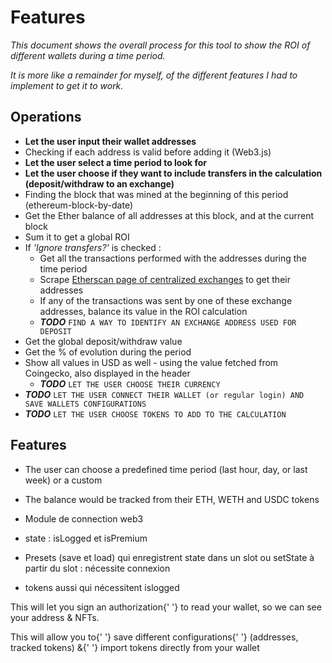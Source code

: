 # Features

_This document shows the overall process for this tool to show the ROI of different wallets during a time period._

_It is more like a remainder for myself, of the different features I had to implement to get it to work._

## Operations

- **Let the user input their wallet addresses**
- Checking if each address is valid before adding it (Web3.js)
- **Let the user select a time period to look for**
- **Let the user choose if they want to include transfers in the calculation (deposit/withdraw to an exchange)**
- Finding the block that was mined at the beginning of this period (ethereum-block-by-date)
- Get the Ether balance of all addresses at this block, and at the current block
- Sum it to get a global ROI
- If _'Ignore transfers?'_ is checked :
  - Get all the transactions performed with the addresses during the time period
  - Scrape [Etherscan page of centralized exchanges](https://etherscan.io/accounts/label/exchange) to get their addresses
  - If any of the transactions was sent by one of these exchange addresses, balance its value in the ROI calculation
  - **_TODO_** `FIND A WAY TO IDENTIFY AN EXCHANGE ADDRESS USED FOR DEPOSIT`
- Get the global deposit/withdraw value
- Get the % of evolution during the period
- Show all values in USD as well - using the value fetched from Coingecko, also displayed in the header
  - **_TODO_** `LET THE USER CHOOSE THEIR CURRENCY`
- **_TODO_** `LET THE USER CONNECT THEIR WALLET (or regular login) AND SAVE WALLETS CONFIGURATIONS`
- **_TODO_** `LET THE USER CHOOSE TOKENS TO ADD TO THE CALCULATION`

## Features

- The user can choose a predefined time period (last hour, day, or last week) or a custom
- The balance would be tracked from their ETH, WETH and USDC tokens

- Module de connection web3
- state : isLogged et isPremium
- Presets (save et load) qui enregistrent state dans un slot ou setState à partir du slot : nécessite connexion
- tokens aussi qui nécessitent islogged

<div className='context'>
            <p>
              This will let you sign an authorization{' '}
              <span className='highlight'>to read your wallet</span>, so we can
              see your address & NFTs.
            </p>
            <p>
              This will allow you to{' '}
              <span className='highlight'>save different configurations</span>{' '}
              (addresses, tracked tokens) &{' '}
              <span className='highlight'>import tokens</span> directly from
              your wallet
            </p>
